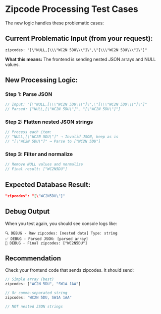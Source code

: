 # Zipcode Processing Test Cases

The new logic handles these problematic cases:

## Current Problematic Input (from your request):
```
zipcodes: "[\"NULL,[\\\"WC2N 5DU\\\"]\",\"[\\\"WC2N 5DU\\\"]\"]"
```

**What this means:** The frontend is sending nested JSON arrays and NULL values.

## New Processing Logic:

### Step 1: Parse JSON
```javascript
// Input: "[\"NULL,[\\\"WC2N 5DU\\\"]\",\"[\\\"WC2N 5DU\\\"]\"]"
// Parsed: ["NULL,[\"WC2N 5DU\"]", "[\"WC2N 5DU\"]"]
```

### Step 2: Flatten nested JSON strings
```javascript
// Process each item:
// "NULL,[\"WC2N 5DU\"]" → Invalid JSON, keep as is
// "[\"WC2N 5DU\"]" → Parse to ["WC2N 5DU"]
```

### Step 3: Filter and normalize
```javascript
// Remove NULL values and normalize
// Final result: ["WC2N5DU"]
```

## Expected Database Result:
```json
"zipcodes": "[\"WC2N5DU\"]"
```

## Debug Output
When you test again, you should see console logs like:
```
🔍 DEBUG - Raw zipcodes: [nested data] Type: string
✅ DEBUG - Parsed JSON: [parsed array]
🎯 DEBUG - Final zipcodes: ["WC2N5DU"]
```

## Recommendation
Check your frontend code that sends zipcodes. It should send:
```javascript
// Simple array (best)
zipcodes: ["WC2N 5DU", "SW1A 1AA"]

// Or comma-separated string
zipcodes: "WC2N 5DU, SW1A 1AA"

// NOT nested JSON strings
```